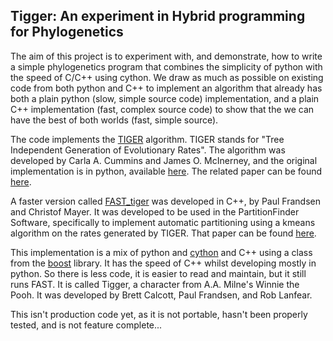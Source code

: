 ## Tigger: An experiment in Hybrid programming for Phylogenetics

The aim of this project is to experiment with, and demonstrate, how to write a simple phylogenetics program that combines the simplicity of python with the speed of C/C++ using cython. We draw as much as possible on existing code from both python and C++ to implement an algorithm that already has both a plain python (slow, simple source code) implementation, and a plain C++ implementation (fast, complex source code) to show that the we can have the best of both worlds (fast, simple source).

The code implements the [TIGER][tiger] algorithm. TIGER stands for "Tree Independent Generation of Evolutionary Rates". The algorithm was developed by Carla A. Cummins and James O. McInerney, and the original implementation is in python, available [here][tiger]. The related paper can be found [here][paper].

A faster version called [FAST_tiger][fast_tiger] was developed in C++, by Paul Frandsen and Christof Mayer. It was developed to be used in the PartitionFinder Software, specifically to implement automatic partitioning using a kmeans algorithm on the rates generated by TIGER. That paper can be found [here][kmeans].

This implementation is a mix of python and [cython][cython] and C++ using a class from the [boost][boost] library. It has the speed of C++ whilst developing mostly in python. So there is less code, it is easier to read and maintain, but it still runs FAST. It is called Tigger, a character from A.A. Milne's Winnie the Pooh. It was developed by Brett Calcott, Paul Frandsen, and Rob Lanfear.

This isn't production code yet, as it is not portable, hasn't been properly tested, and is not feature complete...

[kmeans]:http://www.biomedcentral.com/1471-2148/15/13 

[tiger]: http://bioinf.nuim.ie/tiger/

[paper]: http://sysbio.oxfordjournals.org/content/60/6/833

[fast_tiger]: https://github.com/pbfrandsen/fast_TIGER 

[cython]: http://cython.org/

[boost]: http://www.boost.org/ 
